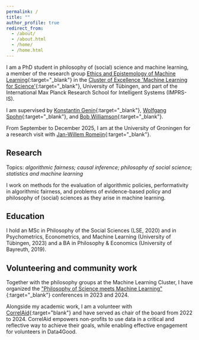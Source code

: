 ```yaml
---
permalink: /
title: ""
author_profile: true
redirect_from: 
  - /about/
  - /about.html
  - /home/
  - /home.html
---
```


I am a PhD student in philosophy of (social) science and machine learning, a member of the research group [Ethics and Epistemology of Machine Learning](https://ethics.epistemology.ai){:target="_blank"} in the [Cluster of Excellence 'Machine Learning for Science'](https://uni-tuebingen.de/en/research/core-research/cluster-of-excellence-machine-learning/home/){:target="_blank"}, University of Tübingen, and part of the International Max Planck Research School for Intelligent Systems (IMPRS-IS). 

I am supervised by [Konstantin Genin](https://kgenin.github.io/){:target="_blank"}, [Wolfgang Spohn](https://www.philosophie.uni-konstanz.de/ag-spohn/personen/prof-dr-wolfgang-spohn/){:target="_blank"}, and [Bob Williamson](https://uni-tuebingen.de/forschung/forschungsschwerpunkte/exzellenzcluster-maschinelles-lernen/forschung/forschung/cluster-arbeitsgruppen/professuren/foundations-of-machine-learning-systems/){:target="_blank"}.

From September to December 2025, I am at the University of Groningen for a research visit with [Jan-Willem Romeijn](https://romeijn.web.rug.nl/){:target="_blank"}.

## Research

Topics: *algorithmic fairness; causal inference; philosophy of social science; statistics and machine learning*

I work on methods for the evaluation of algorithmic policies, performativity in algorithmic fairness, and problems of evidence-based policy and philosophy of (social) sciences as they arise in machine learning. 

## Education

I hold an MSc in Philosophy of the Social Sciences (LSE, 2020) and in Psychometrics, Econometrics, and Machine Learning (University of Tübingen, 2023) and a BA in Philosophy & Economics (University of Bayreuth, 2019).

## Volunteering and community work

Together with the philosophy groups at the Machine Learning Cluster, I have organized the ["Philosophy of Science meets Machine Learning"](https://sites.google.com/view/philml-tuebingen/home){:target="_blank"} conferences in 2023 and 2024.

Alongside my academic work, I am a volunteer with [CorrelAid](https://correlaid.org/){:target="blank"} and have served as chair of the board from 2022 to 2024. CorrelAid empowers non-profits to use data in a critical and reflective way to achieve their goals, while enabling effective engagement for volunteers in Data4Good.